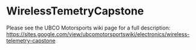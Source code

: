 # WirelessTemetryCapstone

Please see the UBCO Motorsports wiki page for a full description:
https://sites.google.com/view/ubcomotorsportswiki/electronics/wireless-telemetry-capstone
